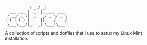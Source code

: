                 __  __          
               / _|/ _|         
      ___ ___ | |_| |_ ___  ___ 
     / __/ _ \|  _|  _/ _ \/ _ \
    | (_| (_) | | | ||  __/  __/
     \___\___/|_| |_| \___|\___|
 
A collection of scripts and dotfiles that I use to setup my Linux Mint installation.
